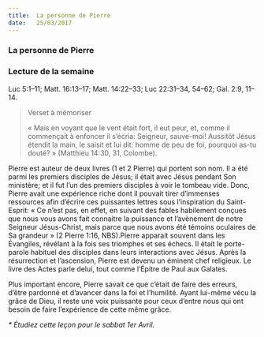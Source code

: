 ```yaml
---
title:  La personne de Pierre
date:   25/03/2017
---
```


### La personne de Pierre

### Lecture de la semaine
Luc 5:1–11; Matt. 16:13–17; Matt. 14:22–33; Luc 22:31–34, 54–62; Gal. 2:9, 11–14. 

> <p>Verset à mémoriser</p>
> « Mais en voyant que le vent était fort, il eut peur, et, comme il commençait à enfoncer il s’écria: Seigneur, sauve-moi! Aussitôt Jésus étendit la main, le saisit et lui dit: homme de peu de foi, pourquoi as-tu douté? » (Matthieu 14:30, 31, Colombe). 

Pierre est auteur de deux livres (1 et 2 Pierre) qui portent son nom. Il a été parmi les premiers disciples de Jésus; il était avec Jésus pendant Son ministère; et il fut l’un des premiers disciples à voir le tombeau vide. Donc, Pierre avait une expérience riche dont il pouvait tirer d’immenses ressources afin d’écrire ces puissantes lettres sous l’inspiration du Saint-Esprit: « Ce n’est pas, en effet, en suivant des fables habilement conçues que nous vous avons fait connaitre la puissance et l’avènement de notre Seigneur Jésus-Christ, mais parce que nous avons été témoins oculaires de Sa grandeur  » (2 Pierre 1:16, NBS).Pierre apparait souvent dans les Évangiles, révélant à la fois ses triomphes et ses échecs. Il était le porte-parole habituel des disciples dans leurs interactions avec Jésus. Après la résurrection et l’ascension, Pierre est devenu un éminent chef religieux. Le livre des Actes parle delui, tout comme l’Épitre de Paul aux Galates. 

Plus important encore, Pierre savait ce que c’était de faire des erreurs, d’être pardonné et d’avancer dans la foi et l’humilité. Ayant lui-même vécu la grâce de Dieu, il reste une voix puissante pour ceux d’entre nous qui ont besoin de faire l’expérience de cette même grâce. 

_* Étudiez cette leçon pour le sabbat 1er Avril._ 
